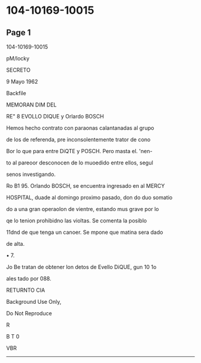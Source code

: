 # 104-10169-10015

## Page 1

104-10169-10015

pM/locky

SECRETO

9 Mayo 1962

Backfile

MEMORAN DIM DEL

RE" 8 EVOLLO DIQUE y Orlardo BOSCH

Hemos hecho contrato con paraonas calantanadas al grupo

de los de referenda, pre inconsolentemente trator de cono

Bor lo que para entre DiQTE y POSCH. Pero masta el. 'nen-

to al pareoor desconocen de lo muoedido entre ellos, segul

senos investigando.

Ro B1 95. Orlando BOSCH, se encuentra ingresado en al MERCY

HOSPITAL, duade al domingo proximo pasado, don do duo somatio

do a una gran operaolon de vientre, estando mus grave por lo

qe lo tenion prohibidno las violtas. Se comenta la posiblo

11dnd de que tenga un canoer. Se mpone que matina sera dado

de alta.

• 7.

Jo Be tratan de obtener lon detos de Evello DiQUE, gun 10 1o

ales tado por 088.

RETURNTO CIA

Background Use Only,

Do Not Reproduce

R

B T 0

VBR

---

